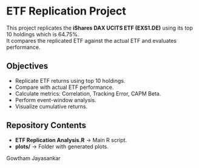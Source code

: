 # ETF Replication Project

This project replicates the **iShares DAX UCITS ETF (EXS1.DE)** using its top 10 holdings which is 64.75%.  
It compares the replicated ETF against the actual ETF and evaluates performance.

## Objectives
- Replicate ETF returns using top 10 holdings.  
- Compare with actual ETF performance.  
- Calculate metrics: Correlation, Tracking Error, CAPM Beta.  
- Perform event-window analysis.  
- Visualize cumulative returns.

## Repository Contents
- **ETF Replication Analysis.R** → Main R script.  
- **plots/** → Folder with generated plots.  


Gowtham Jayasankar
